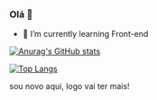 ### Olá 👋

- 🌱 I’m currently learning Front-end

[![Anurag's GitHub stats](https://github-readme-stats.vercel.app/api?username=AiltonG&show_icons=true&theme=dracula)](https://github.com/AiltonG)

[![Top Langs](https://github-readme-stats.vercel.app/api/top-langs/?username=anuraghazra&layout=compact&langs_count=3&hide=TypeScript)](https://github.com/AiltonG)

sou novo aqui, logo vai ter mais!
